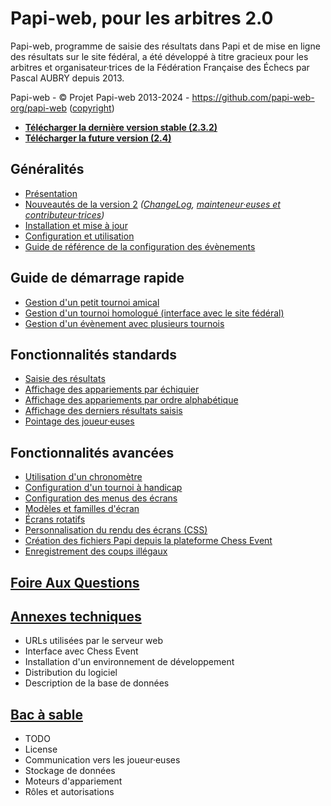 # Papi-web, pour les arbitres 2.0

Papi-web, programme de saisie des résultats dans Papi et de mise en ligne des résultats sur le site fédéral, a été développé à titre gracieux pour les arbitres et organisateur·trices de la Fédération Française des Échecs par Pascal AUBRY depuis 2013.

Papi-web - © Projet Papi-web 2013-2024 - https://github.com/papi-web-org/papi-web ([copyright](COPYRIGHT.md))

- **[Télécharger la dernière version stable (2.3.2)](https://github.com/papi-web-org/papi-web/releases/download/2.3.2/papi-web-2.3.2.zip)**
- **[Télécharger la future version (2.4)](https://github.com/papi-web-org/papi-web/releases/download/2.4rc12/papi-web-2.4rc12.zip)**

## Généralités

- [Présentation](docs/01-summary.md)
- [Nouveautés de la version 2](docs/02-v2-news.md) _([ChangeLog](docs/03-change-log.md), [mainteneur·euses et contributeur·trices](docs/04-contributors.md))_
- [Installation et mise à jour](docs/05-install.md)
- [Configuration et utilisation](docs/06-use.md)
- [Guide de référence de la configuration des évènements](docs/40-ref.md)

## Guide de démarrage rapide

- [Gestion d'un petit tournoi amical](docs/11-friendly.md)
- [Gestion d'un tournoi homologué (interface avec le site fédéral)](docs/12-qualified.md)
- [Gestion d'un évènement avec plusieurs tournois](docs/13-multi-tournaments.md)

## Fonctionnalités standards

- [Saisie des résultats](docs/21-update.md)
- [Affichage des appariements par échiquier](docs/22-pairings-by-board.md)
- [Affichage des appariements par ordre alphabétique](docs/23-pairings-by-player.md)
- [Affichage des derniers résultats saisis](docs/24-last-results.md)
- [Pointage des joueur·euses](docs/25-check-in.md)

## Fonctionnalités avancées

- [Utilisation d'un chronomètre](docs/31-timer.md)
- [Configuration d'un tournoi à handicap](docs/32-handicap.md)
- [Configuration des menus des écrans](docs/33-menus.md)
- [Modèles et familles d'écran](docs/34-templates-families.md)
- [Écrans rotatifs](docs/35-rotators.md)
- [Personnalisation du rendu des écrans (CSS)](docs/36-css.md)
- [Création des fichiers Papi depuis la plateforme Chess Event](docs/37-chessevent.md)
- [Enregistrement des coups illégaux](docs/38-illegal_moves.md)

## [Foire Aux Questions](docs/50-faq.md)

## [Annexes techniques](docs/80-technical-annexes.md)

- URLs utilisées par le serveur web 
- Interface avec Chess Event
- Installation d'un environnement de développement
- Distribution du logiciel
- Description de la base de données

## [Bac à sable](docs/90-sandbox.md)

- TODO
- License
- Communication vers les joueur·euses
- Stockage de données
- Moteurs d'appariement
- Rôles et autorisations
